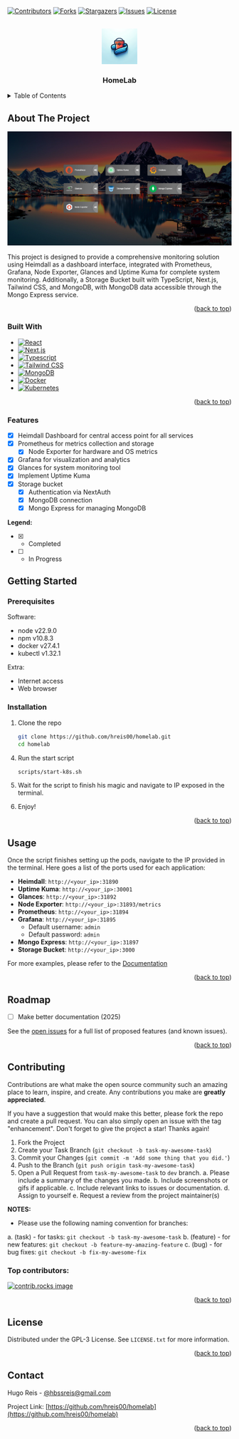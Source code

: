 <a id="readme-top"></a>

<!-- PROJECT SHIELDS -->
<!--
*** https://www.markdownguide.org/basic-syntax/#reference-style-links
-->

[![Contributors][contributors-shield]][contributors-url]
[![Forks][forks-shield]][forks-url]
[![Stargazers][stars-shield]][stars-url]
[![Issues][issues-shield]][issues-url]
[![License][license-shield]][license-url]

<!-- PROJECT LOGO -->
<br />
<div align="center">
  <a href="https://github.com/gafda/homelab">
    <img src="./docs/images/storage-bucket.png" alt="Logo" width="80" height="80">
  </a>

  <h3 align="center">HomeLab</h3>

</div>

<!-- TABLE OF CONTENTS -->
<details>
  <summary>Table of Contents</summary>
  <ol>
    <li>
      <a href="#about-the-project">About The Project</a>
      <ul>
        <li><a href="#built-with">Built With</a></li>
      </ul>
    </li>
    <li>
      <a href="#getting-started">Getting Started</a>
      <ul>
        <li><a href="#prerequisites">Prerequisites</a></li>
        <li><a href="#installation">Installation</a></li>
      </ul>
    </li>
    <li><a href="#usage">Usage</a></li>
    <li><a href="#roadmap">Roadmap</a></li>
    <li><a href="#contributing">Contributing</a></li>
    <li><a href="#license">License</a></li>
    <li><a href="#contact">Contact</a></li>
  </ol>
</details>

<!-- ABOUT THE PROJECT -->

## About The Project

![product-screenshot]

This project is designed to provide a comprehensive monitoring solution using Heimdall as a dashboard interface, integrated with Prometheus, Grafana, Node Exporter, Glances and Uptime Kuma for complete system monitoring. Additionally, a Storage Bucket built with TypeScript, Next.js, Tailwind CSS, and MongoDB, with MongoDB data accessible through the Mongo Express service.

<p align="right">(<a href="#readme-top">back to top</a>)</p>

<!-- BUILT WITH -->

### Built With

-   [![React][react-shield]][react-url]
-   [![Next.js][nextjs-shield]][nextjs-url]
-   [![Typescript][typescript-shield]][typescript-url]
-   [![Tailwind CSS][tailwindcss-shield]][tailwindcss-url]
-   [![MongoDB][mongodb-shield]][mongodb-url]
-   [![Docker][docker-shield]][docker-url]
-   [![Kubernetes][kubernetes-shield]][kubernetes-url]
<p align="right">(<a href="#readme-top">back to top</a>)</p>

<!-- FEATURES -->

### Features

-   [x] Heimdall Dashboard for central access point for all services
-   [x] Prometheus for metrics collection and storage
    -   [x] Node Exporter for hardware and OS metrics
-   [x] Grafana for visualization and analytics
-   [x] Glances for system monitoring tool
-   [x] Implement Uptime Kuma
-   [x] Storage bucket
    -   [x] Authentication via NextAuth
    -   [x] MongoDB connection
    -   [x] Mongo Express for managing MongoDB

**Legend:**

-   [x] -   Completed
-   [ ] -   In Progress

<!-- GETTING STARTED -->

## Getting Started

### Prerequisites

Software:

-   node v22.9.0
-   npm v10.8.3
-   docker v27.4.1
-   kubectl v1.32.1

Extra:

-   Internet access
-   Web browser

### Installation

1.  Clone the repo

    ```sh
    git clone https://github.com/hreis00/homelab.git
    cd homelab
    ```

<!-- 2.  Create environment files

    ```bash
    cp .env.example .env && cd storage-bucket && cp .env.example .env && cd ..
    ``` -->

<!-- 3.  Update both .env.grafana and .env files with your settings

    ```bash
    # Grafana
    GF_SECURITY_ADMIN_PASSWORD=your-admin-password-here
    GF_USERS_ALLOW_SIGN_UP=false
    ```

    ```bash
    # Storage Bucket
    MONGODB_URI=your-mongodb-connection-string-here
    NEXTAUTH_URL=http://localhost:3000
    NEXTAUTH_SECRET= # Generate a secret, in the terminal, with: openssl rand -base64 32
    NEXT_PUBLIC_API_URL=http://localhost:3000
    ``` -->

<!-- 3.  Start the Application

    ```bash
    docker compose -f docker-compose.yml up -d
    ``` -->

4.  Run the start script

    ```bash
    scripts/start-k8s.sh
    ```

5.  Wait for the script to finish his magic and navigate to IP exposed in the terminal.

6.  Enjoy!

<p align="right">(<a href="#readme-top">back to top</a>)</p>

<!-- USAGE EXAMPLES -->

## Usage

Once the script finishes setting up the pods, navigate to the IP provided in the terminal. Here goes a list of the ports used for each application:

-   **Heimdall**: `http://<your_ip>:31890`
-   **Uptime Kuma**: `http://<your_ip>:30001`
-   **Glances**: `http://<your_ip>:31892`
-   **Node Exporter**: `http://<your_ip>:31893/metrics`
-   **Prometheus**: `http://<your_ip>:31894`
-   **Grafana**: `http://<your_ip>:31895`
    -   Default username: `admin`
    -   Default password: `admin`
-   **Mongo Express**: `http://<your_ip>:31897`
-   **Storage Bucket**: `http://<your_ip>:3000`

For more examples, please refer to the [Documentation](/docs/DEVELOPMENT.md)

<p align="right">(<a href="#readme-top">back to top</a>)</p>

<!-- ROADMAP -->

## Roadmap

-   [ ] Make better documentation (2025)

See the [open issues](https://github.com/hreis00/homelab/issues) for a full list of proposed features (and known issues).

<p align="right">(<a href="#readme-top">back to top</a>)</p>

<!-- CONTRIBUTING -->

## Contributing

Contributions are what make the open source community such an amazing place to learn, inspire, and create. Any contributions you make are **greatly appreciated**.

If you have a suggestion that would make this better, please fork the repo and create a pull request. You can also simply open an issue with the tag "enhancement".
Don't forget to give the project a star! Thanks again!

1. Fork the Project
2. Create your Task Branch (`git checkout -b task-my-awesome-task`)
3. Commit your Changes (`git commit -m 'Add some thing that you did.'`)
4. Push to the Branch (`git push origin task-my-awesome-task`)
5. Open a Pull Request from `task-my-awesome-task` to `dev` branch.
   a. Please include a summary of the changes you made.
   b. Include screenshots or gifs if applicable.
   c. Include relevant links to issues or documentation.
   d. Assign to yourself
   e. Request a review from the project maintainer(s)

**NOTES:**

-   Please use the following naming convention for branches:

a. (task) - for tasks: `git checkout -b task-my-awesome-task`
b. (feature) - for new features: `git checkout -b feature-my-amazing-feature`
c. (bug) - for bug fixes: `git checkout -b fix-my-awesome-fix`

### Top contributors:

<a href="https://github.com/hreis00/homelab/graphs/contributors">
  <img src="https://contrib.rocks/image?repo=hreis00/homelab" alt="contrib.rocks image" />
</a>

<p align="right">(<a href="#readme-top">back to top</a>)</p>

<!-- LICENSE -->

## License

Distributed under the GPL-3 License. See `LICENSE.txt` for more information.

<p align="right">(<a href="#readme-top">back to top</a>)</p>

<!-- CONTACT -->

## Contact

Hugo Reis - [@hbssreis@gmail.com](mailto://hbssreis@example.com)

Project Link: [https://github.com/hreis00/homelab](https://github.com/hreis00/homelab)

<p align="right">(<a href="#readme-top">back to top</a>)</p>

<!-- MARKDOWN LINKS & IMAGES -->
<!-- https://www.markdownguide.org/basic-syntax/#reference-style-links -->
<!-- From own repo -->

[contributors-shield]: https://img.shields.io/github/contributors/hreis00/homelab.svg?style=for-the-badge
[contributors-url]: https://github.com/hreis00/homelab/graphs/contributors
[forks-shield]: https://img.shields.io/github/forks/hreis00/homelab.svg?style=for-the-badge
[forks-url]: https://github.com/hreis00/homelab/network/members
[issues-shield]: https://img.shields.io/github/issues/hreis00/homelab.svg?style=for-the-badge
[issues-url]: https://github.com/hreis00/homelab/issues
[license-shield]: https://img.shields.io/github/license/hreis00/homelab.svg?style=for-the-badge
[license-url]: https://github.com/hreis00/homelab/blob/master/LICENSE.txt
[stars-shield]: https://img.shields.io/github/stars/hreis00/homelab.svg?style=for-the-badge
[stars-url]: https://github.com/hreis00/homelab/stargazers

<!-- From repo images -->

[product-screenshot]: ./docs/images/heimdall.png

<!-- From badges -->

[react-shield]: https://img.shields.io/badge/React-18.0.0+-%2320232a.svg?style=for-the-badge&logo=react&logoColor=%2361DAFB
[react-url]: https://react.dev
[nextjs-shield]: https://img.shields.io/badge/Next.js-15.0.0+-black?style=for-the-badge&logo=next.js&logoColor=white
[nextjs-url]: https://nextjs.org
[typescript-shield]: https://img.shields.io/badge/TypeScript-5.0.0+-3178C6?style=for-the-badge&logo=typescript&logoColor=fff
[typescript-url]: https://www.typescriptlang.org
[tailwindcss-shield]: https://img.shields.io/badge/Tailwind%20CSS-3.0.0+-%2338B2AC.svg?style=for-the-badge&logo=tailwind-css&logoColor=white
[tailwindcss-url]: https://tailwindcss.com
[mongodb-shield]: https://img.shields.io/badge/MongoDB-6.0.0+-green?style=for-the-badge&logo=mongodb
[mongodb-url]: https://www.mongodb.com
[docker-shield]: https://img.shields.io/badge/Docker-24.0+-2496ED?style=for-the-badge&logo=docker&logoColor=white
[docker-url]: https://www.docker.com
[kubernetes-shield]: https://img.shields.io/badge/Kubernetes-1.32.1+-2496ED?style=for-the-badge&logo=kubernetes&logoColor=white
[kubernetes-url]: https://www.kubernetes.com
